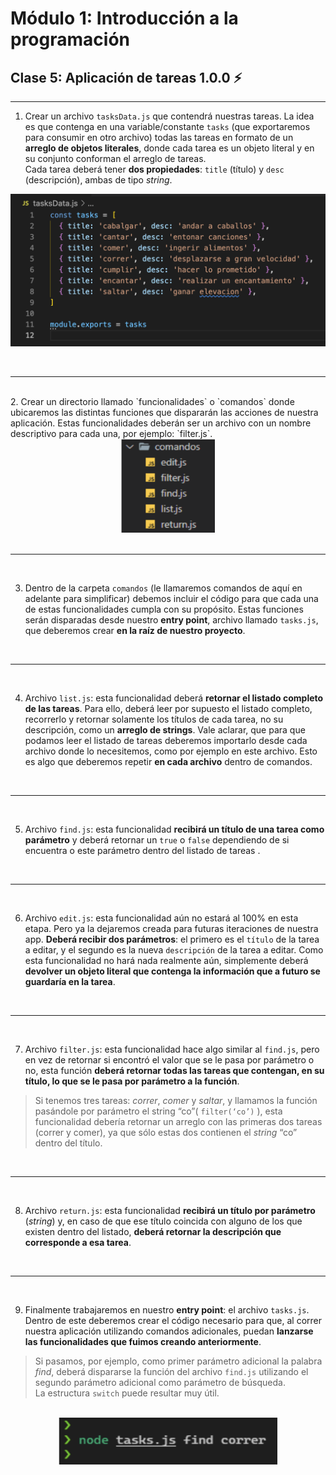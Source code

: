 # **Módulo 1: Introducción a la programación**
## **Clase 5: Aplicación de tareas 1.0.0** ⚡️
--- 

1. Crear un archivo `tasksData.js` que contendrá nuestras tareas.
La idea es que contenga en una variable/constante `tasks` (que exportaremos para consumir en otro archivo) todas las tareas en formato de un **arreglo de objetos literales**, donde cada tarea es un objeto literal y en su conjunto conforman el arreglo de tareas.  
Cada tarea deberá tener **dos propiedades**: `title` (título) y `desc` (descripción), ambas de tipo _string_.

![tasksData.js](/images/tasks_data.png)

<br>

---
<br>
2. Crear un directorio llamado `funcionalidades` o `comandos` donde ubicaremos las distintas funciones que dispararán las acciones de nuestra aplicación. Estas funcionalidades deberán ser un archivo con un nombre descriptivo para cada una, por ejemplo: `filter.js`.

<br>

<center> <img src="../../images/commands.png" alt="commands folder" height="150" width="150"  /> </center>

<br>

---
<br>

3. Dentro de la carpeta `comandos` (le llamaremos comandos de aquí en adelante para simplificar) debemos incluir el código para que cada una de estas funcionalidades cumpla con su propósito. Estas funciones serán disparadas desde nuestro **entry point**, archivo llamado `tasks.js`, que deberemos crear **en la raíz de nuestro proyecto**.

<br>

---
<br>

4. Archivo `list.js`: esta funcionalidad deberá **retornar el listado completo de las tareas**. Para ello, deberá leer por supuesto el listado completo, recorrerlo y retornar solamente los títulos de cada tarea, no su descripción, como un **arreglo de strings**.
Vale aclarar, que para que podamos leer el listado de tareas deberemos importarlo desde cada archivo donde lo necesitemos, como por ejemplo en este archivo. Esto es algo que deberemos repetir **en cada archivo** dentro de comandos.

<br>

---
<br>

5. Archivo `find.js`: esta funcionalidad **recibirá un título de una tarea como parámetro** y deberá retornar un `true` o `false` dependiendo de si encuentra o este parámetro dentro del listado de tareas .

<br>

---
<br>

6. Archivo `edit.js`: esta funcionalidad aún no estará al 100% en esta etapa. Pero ya la dejaremos creada para futuras iteraciones de nuestra app. **Deberá recibir dos parámetros**: el primero es el `título` de la tarea a editar, y el segundo es la nueva `descripción` de la tarea a editar. Como esta funcionalidad no hará nada realmente aún, simplemente deberá **devolver un objeto literal que contenga la información que a futuro se guardaría en la tarea**.

<br>

---
<br>

7. Archivo `filter.js`: esta funcionalidad hace algo similar al `find.js`, pero en vez de retornar si encontró el valor que se le pasa por parámetro o no, esta función **deberá retornar todas las tareas que contengan, en su título, lo que se le pasa por parámetro a la función**.
>Si tenemos tres tareas: _correr_, _comer_ y _saltar_, y llamamos la función pasándole por parámetro el string “co”( `filter(‘co’)` ), esta funcionalidad debería retornar un arreglo con las primeras dos tareas (correr y comer), ya que sólo estas dos contienen el _string_ “co” dentro del título.

<br>

---
<br>

8. Archivo `return.js`: esta funcionalidad **recibirá un título por parámetro** (_string_) y, en caso de que ese título coincida con alguno de los que existen dentro del listado, **deberá retornar la descripción que corresponde a esa tarea**.

<br>

---
<br>

9. Finalmente trabajaremos en nuestro **entry point**: el archivo `tasks.js`.
Dentro de este deberemos crear el código necesario para que, al correr nuestra aplicación utilizando comandos adicionales, puedan **lanzarse las funcionalidades que fuimos creando anteriormente**.
>Si pasamos, por ejemplo, como primer parámetro adicional la palabra _find_, deberá dispararse la función del archivo `find.js` utilizando el segundo parámetro adicional como parámetro de búsqueda.  
>La estructura `switch` puede resultar muy útil.

<br>

<center> <img src="../../images/tasks_find_correr.png" alt="commands folder" height="75" width="350" /> </center>